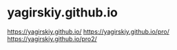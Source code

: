 # yagirskiy.github.io
https://yagirskiy.github.io/
https://yagirskiy.github.io/pro/
https://yagirskiy.github.io/pro2/
